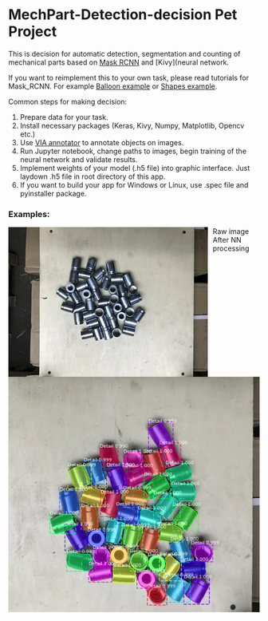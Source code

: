 # MechPart-Detection-decision Pet Project

This is decision for automatic detection, segmentation and counting of mechanical parts based on [Mask RCNN](https://github.com/matterport/Mask_RCNN) and [Kivy](neural network.

If you want to reimplement this to your own task, please read tutorials for Mask_RCNN. For example [Balloon example](https://github.com/matterport/Mask_RCNN/tree/master/samples/balloon) or [Shapes example](https://github.com/matterport/Mask_RCNN/blob/master/samples/shapes/train_shapes.ipynb). 

Common steps for making decision:
1. Prepare data for your task.
2. Install necessary packages (Keras, Kivy, Numpy, Matplotlib, Opencv etc.) 
3. Use [VIA annotator](http://www.robots.ox.ac.uk/~vgg/software/via/) to  annotate objects on images.
4. Run Jupyter notebook, change paths to images, begin training of the neural network and validate results.
5. Implement weights of your model (.h5 file) into graphic interface. Just laydown .h5 file in root directory of this app.
6. If you want to build your app for Windows or Linux, use .spec file and pyinstaller package.

### Examples:
Raw image
<img src="imgs/125_small.JPG"
     style="float: left; margin-right: 10px; width: 200; height: 300" />
After NN processing  
 <img src="imgs/mechparts.png"
     style="float: left; margin-right: 10px; width: 200; height: 300" />    

